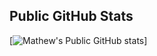 ## Public GitHub Stats
[![Mathew's Public GitHub stats](https://github-readme-stats.vercel.app/api?username=mathewrtaylor&theme=shades-of-purple)]